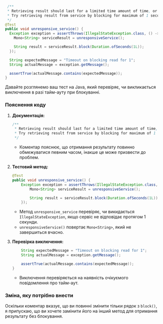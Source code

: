 ```java
 /**
 * Retrieving result should last for a limited time amount of time, or you might get in trouble.
 * Try retrieving result from service by blocking for maximum of 1 second or until a next signal is received.
 */
@Test
public void unresponsive_service() {
  Exception exception = assertThrows(IllegalStateException.class, () -> {
    Mono<String> serviceResult = unresponsiveService();

    String result = serviceResult.block(Duration.ofSeconds(1L)); 
  });

  String expectedMessage = "Timeout on blocking read for 1";
  String actualMessage = exception.getMessage();

  assertTrue(actualMessage.contains(expectedMessage));
}
```
Давайте розглянемо ваш тест на Java, який перевіряє, чи викликається виключення в разі тайм-ауту при блокуванні.

### Пояснення коду

1. **Документація:**
   ```java
   /**
    * Retrieving result should last for a limited time amount of time, or you might get in trouble.
    * Try retrieving result from service by blocking for maximum of 1 second or until a next signal is received.
    */
   ```
    - Коментар пояснює, що отримання результату повинно обмежуватися певним часом, інакше це може призвести до проблем.

2. **Тестовий метод:**
   ```java
   @Test
   public void unresponsive_service() {
       Exception exception = assertThrows(IllegalStateException.class, () -> {
           Mono<String> serviceResult = unresponsiveService();

           String result = serviceResult.block(Duration.ofSeconds(1L));
       });
   ```
    - Метод `unresponsive_service` перевіряє, чи викидається `IllegalStateException`, якщо сервіс не відповідає протягом 1 секунди.
    - `unresponsiveService()` повертає `Mono<String>`, який не завершиться вчасно.

3. **Перевірка виключення:**
   ```java
       String expectedMessage = "Timeout on blocking read for 1";
       String actualMessage = exception.getMessage();

       assertTrue(actualMessage.contains(expectedMessage));
   }
   ```
    - Виключення перевіряється на наявність очікуємого повідомлення про тайм-аут.

### Зміна, яку потрібно внести

Оскільки коментар вказує, що ви повинні змінити тільки рядок з `block()`, я припускаю, що ви хочете замінити його на інший метод для отримання результату без блокування.
